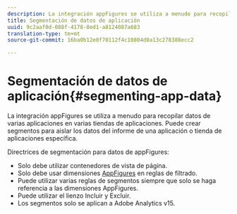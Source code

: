 ```yaml
---
description: La integración appFigures se utiliza a menudo para recopilar datos de varias aplicaciones en varias tiendas de aplicaciones. Puede crear segmentos para aislar los datos del informe de una aplicación o tienda de aplicaciones específica.
title: Segmentación de datos de aplicación
uuid: 9c2aaf0d-088f-4178-8ed1-a8124087a683
translation-type: tm+mt
source-git-commit: 16ba0b12e0f70112f4c10804d0a13c278388ecc2

---
```



# Segmentación de datos de aplicación{#segmenting-app-data}

La integración appFigures se utiliza a menudo para recopilar datos de varias aplicaciones en varias tiendas de aplicaciones. Puede crear segmentos para aislar los datos del informe de una aplicación o tienda de aplicaciones específica.

Directrices de segmentación para datos de appFigures:

* Solo debe utilizar contenedores de vista de página.
* Solo debe usar dimensiones [AppFigures](/help/import/data-connectors/appfigures-overview/appfigures-metrics.md) en reglas de filtrado.
* Puede utilizar varias reglas de segmentos siempre que solo se haga referencia a las dimensiones [](/help/import/data-connectors/appfigures-overview/appfigures-segment-filter.md) AppFigures.
* Puede utilizar el lienzo Incluir y Excluir.
* Los segmentos solo se aplican a Adobe Analytics v15.
